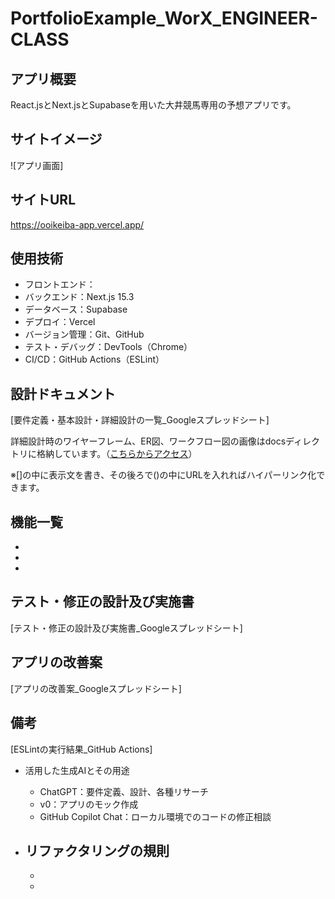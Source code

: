 # PortfolioExample_WorX_ENGINEER-CLASS

## アプリ概要
React.jsとNext.jsとSupabaseを用いた大井競馬専用の予想アプリです。  

## サイトイメージ

![アプリ画面]
## サイトURL
 https://ooikeiba-app.vercel.app/


## 使用技術
- フロントエンド：
- バックエンド：Next.js 15.3
- データベース：Supabase
- デプロイ：Vercel
- バージョン管理：Git、GitHub
- テスト・デバッグ：DevTools（Chrome）
- CI/CD：GitHub Actions（ESLint）


## 設計ドキュメント
[要件定義・基本設計・詳細設計の一覧_Googleスプレッドシート]

詳細設計時のワイヤーフレーム、ER図、ワークフロー図の画像はdocsディレクトリに格納しています。（[こちらからアクセス](./docs)）

※[]の中に表示文を書き、その後ろで()の中にURLを入れればハイパーリンク化できます。

## 機能一覧
- 
- 
- 


## テスト・修正の設計及び実施書
[テスト・修正の設計及び実施書_Googleスプレッドシート]

## アプリの改善案
[アプリの改善案_Googleスプレッドシート]

## 備考
[ESLintの実行結果_GitHub Actions]

- 活用した生成AIとその用途
  - ChatGPT：要件定義、設計、各種リサーチ
  - v0：アプリのモック作成
  - GitHub Copilot Chat：ローカル環境でのコードの修正相談

- リファクタリングの規則
  - 
  - 
  - 
